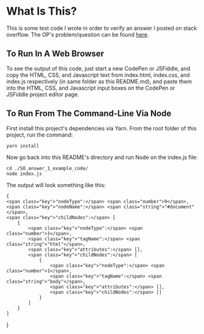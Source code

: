 # What Is This?

This is some test code I wrote in order to verify an answer I posted on stack overflow. The OP's problem/question can be found [here](https://stackoverflow.com/questions/74805484/issue-with-recursive-function-converting-dom-element-to-json/).

## To Run In A Web Browser

To see the output of this code, just start a new CodePen or JSFiddle, and copy the HTML, CSS, and Javascript text from index.html, index.css, and index.js respectively (in same folder as this README.md), and paste them into the HTML, CSS, and Javascript input boxes on the CodePen or JSFiddle project editor page.

## To Run From The Command-Line Via Node

First install this project's dependencies via Yarn. From the root folder of this project, run the command:

    yarn install

Now go back into this README's directory and run Node on the index.js file:

    cd ./SO_answer_1_example_code/
    node index.js

The output will look something like this:

    {
    <span class="key">"nodeType":</span> <span class="number">9</span>,
    <span class="key">"nodeName":</span> <span class="string">"#document"</span>,
    <span class="key">"childNodes":</span> [
        {
            <span class="key">"nodeType":</span> <span class="number">1</span>,
            <span class="key">"tagName":</span> <span class="string">"html"</span>,
            <span class="key">"attributes":</span> [],
            <span class="key">"childNodes":</span> [
                {
                    <span class="key">"nodeType":</span> <span class="number">1</span>,
                    <span class="key">"tagName":</span> <span class="string">"body"</span>,
                    <span class="key">"attributes":</span> [],
                    <span class="key">"childNodes":</span> []
                }
            ]
        }
    ]

}
